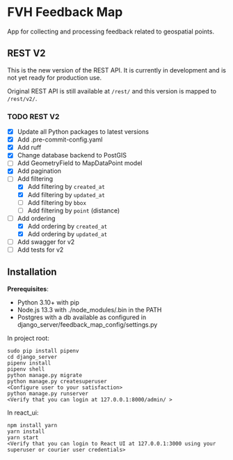 # FVH Feedback Map
App for collecting and processing feedback related to geospatial points.

## REST V2

This is the new version of the REST API.
It is currently in development and is not yet ready for production use.

Original REST API is still available at `/rest/` and this version is mapped to `/rest/v2/`.

### TODO REST V2

- [x] Update all Python packages to latest versions
- [x] Add .pre-commit-config.yaml
- [x] Add ruff
- [x] Change database backend to PostGIS
- [ ] Add GeometryField to MapDataPoint model
- [x] Add pagination
- [ ] Add filtering
  - [x] Add filtering by `created_at`
  - [x] Add filtering by `updated_at`
  - [ ] Add filtering by `bbox`
  - [ ] Add filtering by `point` (distance)
- [ ] Add ordering
  - [x] Add ordering by `created_at`
  - [x] Add ordering by `updated_at`
- [ ] Add swagger for v2
- [ ] Add tests for v2

## Installation

**Prerequisites**:
* Python 3.10+ with pip
* Node.js 13.3 with ./node_modules/.bin in the PATH
* Postgres with a db available as configured in django_server/feedback_map_config/settings.py

In project root:

```
sudo pip install pipenv
cd django_server
pipenv install
pipenv shell
python manage.py migrate
python manage.py createsuperuser
<Configure user to your satisfaction>
python manage.py runserver
<Verify that you can login at 127.0.0.1:8000/admin/ >
```

In react_ui:

```
npm install yarn
yarn install
yarn start
<Verify that you can login to React UI at 127.0.0.1:3000 using your superuser or courier user credentials>
```
